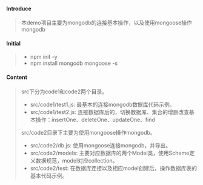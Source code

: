 #### Introduce
> 本demo项目主要为mongodb的连接基本操作，以及使用mongoose操作mongodb

#### Initial
> + npm init -y   
> + npm install mongodb mongoose -s

#### Content
> src下分为code1和code2两个目录。   
> +  src/code1/test1.js: 最基本的连接mongodb数据库代码示例。
> +  src/code1/test2.js: 连接数据库后的，切换数据库、集合的增删改查基本操作：insertOne、deleteOne、updateOne、find
>
> src/code2目录下主要为使用mongoose操作mongodb。  
> + src/code2/db.js: 使用mongoose连接mongodb，并导出。  
> + src/code2/models: 主要对应数据库的两个Model类，使用Scheme定义数据规范，model对应collection。    
> + src/code2/test: 在数据库连接以及相应model创建后，操作数据库表的基本代码示例。